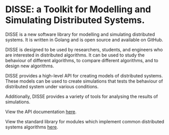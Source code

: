 # DISSE: a Toolkit for Modelling and Simulating Distributed Systems.

DISSE is a new software library for modelling and simulating distributed systems. It is written in Golang and is open source and available on GitHub.

DISSE is designed to be used by researchers, students, and engineers who are interested in distributed algorithms. It can be used to study the behaviour of different algorithms, to compare different algorithms, and to design new algorithms.

DISSE provides a high-level API for creating models of distributed systems. These models can be used to create simulations that tests the behaviour of distributed system under various conditions.

Additionally, DISSE provides a variety of tools for analysing the results of simulations.

View the API documentation [here](https://pkg.go.dev/github.com/samuel-adekunle/disse).

View the standard library for modules which implement common distributed systems algorithms [here](./lib/README.md).
